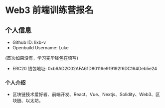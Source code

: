 # Web3 前端训练营报名

## 个人信息

- Github ID: lixb-v
- Openbuild Username: Luke

(首次如果没有，学习完毕钱包在填写)

- ERC20 钱包地址: 0xb6AD2C02AFA61D80116e919192f6DC164Deb5e24

### 个人介绍

- 区块链技术爱好者、前端开发、React、Vue、Nextjs、Solidity、Web3、区块链、以太坊。
